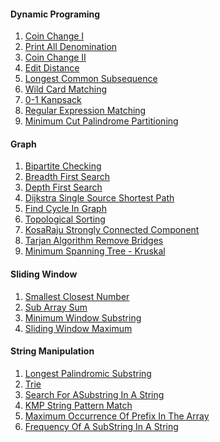 <h4>Dynamic Programing </h4>
<ol>
    <li><a href="https://github.com/Arx1971/Algorithms-Implementation-In-Java/tree/master/src/DynamicProgramming/CoinChange_I">Coin Change I</a></li>
    <li><a href="https://github.com/Arx1971/Algorithms-Implementation-In-Java/tree/master/src/DynamicProgramming/CoinChnagePrintAllDenomination">Print All Denomination</a></li>
    <li><a href="https://github.com/Arx1971/Algorithms-Implementation-In-Java/tree/master/src/DynamicProgramming/CoinChnage_II">Coin Change II</a></li>
    <li><a href="https://github.com/Arx1971/Algorithms-Implementation-In-Java/tree/master/src/DynamicProgramming/EditDistance">Edit Distance</a></li>
    <li><a href="https://github.com/Arx1971/Algorithms-Implementation-In-Java/tree/master/src/DynamicProgramming/LongestIncreasingSubsequence">Longest Common Subsequence</a></li>
    <li><a href="https://github.com/Arx1971/Algorithms-Implementation-In-Java/tree/master/src/DynamicProgramming/WildCardMatching">Wild Card Matching</a></li>
    <li><a href="https://github.com/Arx1971/Algorithms-Implementation-In-Java/tree/master/src/DynamicProgramming/knapsack01">0-1 Kanpsack</a></li>
    <li><a href="https://github.com/Arx1971/Algorithms-Implementation-In-Java/tree/master/src/DynamicProgramming/RegularExpressionMatching">Regular Expression Matching</a></li>
     <li><a href="https://github.com/Arx1971/Algorithms-Implementation-In-Java/tree/master/src/DynamicProgramming/PalindromePartitioning">Minimum Cut Palindrome Partitioning</a></li>
</ol>

<h4>Graph</h4>
<ol>
    <li><a href="https://github.com/Arx1971/Algorithms-Implementation-In-Java/tree/master/src/Graph/BipartiteChecking">Bipartite Checking</a></li>
    <li><a href="https://github.com/Arx1971/Algorithms-Implementation-In-Java/tree/master/src/Graph/BreadthFirstSearch">Breadth First Search</a></li>
    <li><a href="https://github.com/Arx1971/Algorithms-Implementation-In-Java/tree/master/src/Graph/DepthFirstSearch">Depth First Search</a></li>
    <li><a href="https://github.com/Arx1971/Algorithms-Implementation-In-Java/tree/master/src/Graph/DijkstraSingleSourceShortestPath">Dijkstra Single Source Shortest Path</a></li>
    <li><a href="https://github.com/Arx1971/Algorithms-Implementation-In-Java/tree/master/src/Graph/FindingCycleInDirectedGraph">Find Cycle In Graph</a></li>
    <li><a href="https://github.com/Arx1971/Algorithms-Implementation-In-Java/tree/master/src/Graph/TopologicalSorting">Topological Sorting</a></li>
    <li><a href="https://github.com/Arx1971/Algorithms-Implementation-In-Java/tree/master/src/Graph/KosaRajuStronglyConnectedComponent">KosaRaju Strongly Connected Component</a></li>
    <li><a href="https://github.com/Arx1971/Algorithms-Implementation-In-Java/tree/master/src/Graph/BridgesInGraph">Tarjan Algorithm Remove Bridges</a></li>
    <li><a href="https://github.com/Arx1971/Algorithms-Implementation-In-Java/tree/master/src/Graph/MinimumSpanningTreeKruskal">Minimum Spanning Tree - Kruskal</a></li>    
</ol>

<h4>Sliding Window </h4>
<ol>
    <li><a href="https://github.com/Arx1971/Algorithms-Implementation-In-Java/tree/master/src/SlidingWindow/SmallestClosestNumber">Smallest Closest Number</a></li>
    <li><a href="https://github.com/Arx1971/Algorithms-Implementation-In-Java/tree/master/src/SlidingWindow/SubArraySum">Sub Array Sum</a></li>
    <li><a href="https://github.com/Arx1971/Algorithms-Implementation-In-Java/tree/master/src/SlidingWindow/minimumWindowSubstring">Minimum Window Substring</a></li>
    <li><a href="https://github.com/Arx1971/Algorithms-Implementation-In-Java/tree/master/src/SlidingWindow/slidingWindowMaximum">Sliding Window Maximum</a></li>
</ol>

<h4>String Manipulation</h4>
<ol>
    <li><a href="https://github.com/Arx1971/Algorithms-Implementation-In-Java/tree/master/src/StringManipulation/LongestPalindromicSubstring">Longest Palindromic Substring</a></li>
    <li><a href="https://github.com/Arx1971/Algorithms-Implementation-In-Java/tree/master/src/StringManipulation/Trie">Trie</a></li>
    <li><a href="https://github.com/Arx1971/Algorithms-Implementation-In-Java/tree/master/src/StringManipulation/SearchForASubstringInAString">Search For ASubstring In A String</a></li>
    <li><a href="https://github.com/Arx1971/Algorithms-Implementation-In-Java/tree/master/src/StringManipulation/KMPStringPatternMatch/">KMP String Pattern Match</a></li>
    <li><a href="https://github.com/Arx1971/Algorithms-Implementation-In-Java/tree/master/src/StringManipulation/MaximumOccurrenceOfPrefixInTheArray/">Maximum Occurrence Of Prefix In The Array</a></li>
    <li><a href="https://github.com/Arx1971/Algorithms-Implementation-In-Java/tree/master/src/StringManipulation/FrequencyOfASubStringInAString/">Frequency Of A SubString In A String</a></li>    
</ol>